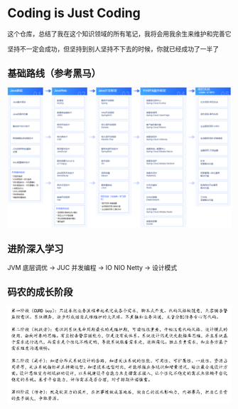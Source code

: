 # Coding is Just Coding

这个仓库，总结了我在这个知识领域的所有笔记，我将会用我余生来维护和完善它

坚持不一定会成功，但坚持到别人坚持不下去的时候，你就已经成功了一半了



## **基础路线（参考黑马）**

![](./JavaStudyPlan/img/JavaRoute.png)



## **进阶深入学习**

JVM 底层调优 -> JUC 并发编程 -> IO NIO Netty -> 设计模式



## **码农的成长阶段**

<img src="./JavaStudyPlan/img/GrowUp.png"/>
